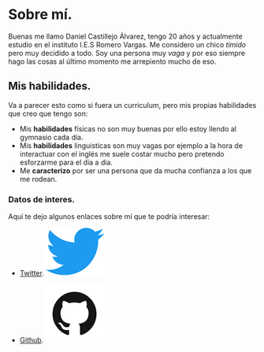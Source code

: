 # Sobre mí.
Buenas me llamo Daniel Castillejo Álvarez, tengo 20 años y actualmente estudio en el instituto I.E.S Romero Vargas. Me considero un chico *tímido* pero muy decidido a todo. Soy una persona muy *vaga* y por eso siempre hago las cosas al último momento me arrepiento mucho de eso.

## Mis habilidades.
Va a parecer esto como si fuera un curriculum, pero mis propias habilidades que creo que tengo son:
- Mis **habilidades** físicas no son muy buenas por ello estoy llendo al gymnasio cada día.
- Mis **habilidades** linguisticas son muy vagas por ejemplo a la hora de interactuar con el inglés me suele costar mucho pero pretendo esforzarme para el dia a dia.
-  Me **caracterizo** por ser una persona que da mucha confianza a los que me rodean.

### Datos de interes.
Aquí te dejo algunos enlaces sobre mí que te podría interesar:
- [Twitter](https://twitter.com/plaracil "Este es mi twitter").
![Twitter](twitter.png)

- [Github](https://github.com/dcasalv023 "Este es mi github").
![Github](Github.png)